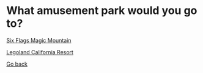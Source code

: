 # What amusement park would you go to?
[Six Flags Magic Mountain](Flags/flags.md)  

[Legoland California Resort](Legoland/legoland.md)   

[Go back](../accept.md)
